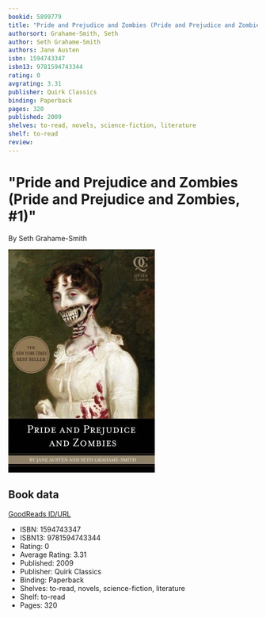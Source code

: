 ```yaml
---
bookid: 5899779
title: "Pride and Prejudice and Zombies (Pride and Prejudice and Zombies, #1)"
authorsort: Grahame-Smith, Seth
author: Seth Grahame-Smith
authors: Jane Austen
isbn: 1594743347
isbn13: 9781594743344
rating: 0
avgrating: 3.31
publisher: Quirk Classics
binding: Paperback
pages: 320
published: 2009
shelves: to-read, novels, science-fiction, literature
shelf: to-read
review: 
---
```


# "Pride and Prejudice and Zombies (Pride and Prejudice and Zombies, #1)"

By Seth Grahame-Smith

![](../../assets/bookcovers/1320449653l/5899779.jpg)

## Book data

[GoodReads ID/URL](https://www.goodreads.com/book/show/5899779)

- ISBN: 1594743347
- ISBN13: 9781594743344
- Rating: 0
- Average Rating: 3.31
- Published: 2009
- Publisher: Quirk Classics
- Binding: Paperback
- Shelves: to-read, novels, science-fiction, literature
- Shelf: to-read
- Pages: 320

